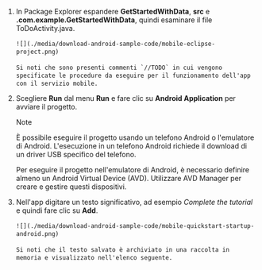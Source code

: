 1. In Package Explorer espandere **GetStartedWithData**, **src** e **.com.example.GetStartedWithData**, quindi esaminare il file ToDoActivity.java.
   
       ![](./media/download-android-sample-code/mobile-eclipse-project.png)
   
       Si noti che sono presenti commenti `//TODO` in cui vengono specificate le procedure da eseguire per il funzionamento dell'app con il servizio mobile.
2. Scegliere **Run** dal menu **Run** e fare clic su **Android Application** per avviare il progetto.
   
   > [!NOTE]
   > È possibile eseguire il progetto usando un telefono Android o l'emulatore di Android. L'esecuzione in un telefono Android richiede il download di un driver USB specifico del telefono.
   > 
   > Per eseguire il progetto nell'emulatore di Android, è necessario definire almeno un Android Virtual Device (AVD). Utilizzare AVD Manager per creare e gestire questi dispositivi.
   > 
   > 
3. Nell'app digitare un testo significativo, ad esempio *Complete the tutorial* e quindi fare clic su **Add**.
   
       ![](./media/download-android-sample-code/mobile-quickstart-startup-android.png)
   
       Si noti che il testo salvato è archiviato in una raccolta in memoria e visualizzato nell'elenco seguente.

<!---HONumber=August15_HO6-->